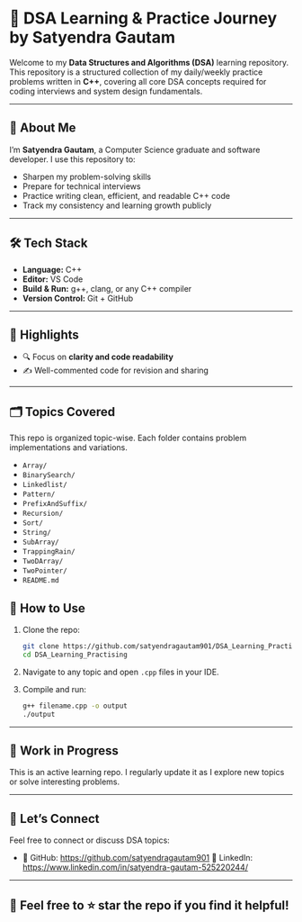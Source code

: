 # 🧠 DSA Learning & Practice Journey by Satyendra Gautam

Welcome to my **Data Structures and Algorithms (DSA)** learning repository.  
This repository is a structured collection of my daily/weekly practice problems written in **C++**, covering all core DSA concepts required for coding interviews and system design fundamentals.

---
## 📌 About Me

I’m **Satyendra Gautam**, a Computer Science graduate and software developer. I use this repository to:

- Sharpen my problem-solving skills
- Prepare for technical interviews 
- Practice writing clean, efficient, and readable C++ code
- Track my consistency and learning growth publicly

---

<!-- ## 🧠 Why This Repo?

As a Computer Science graduate and a software developer, I strongly believe in mastering DSA to:
- Build strong problem-solving skills
- Improve code efficiency
- Prepare for technical interviews
- Strengthen my foundations for system design and real-world applications

--- -->




## 🛠️ Tech Stack

- **Language:** C++
- **Editor:** VS Code
- **Build & Run:** g++, clang, or any C++ compiler
- **Version Control:** Git + GitHub

---

## 📌 Highlights

- 🔍 Focus on **clarity and code readability**
- ✍️ Well-commented code for revision and sharing
<!-- - 💡 Covers patterns commonly asked in interviews (sliding window, recursion to DP, etc.) -->



<!-- ├── Recursion/
├── Sorting/
├── Searching/
├── Stack/
├── Queue/
├── BinaryTree/
├── Graph/
├── Hashing/
├── SlidingWindow/
├── TwoPointer/
├── BitManipulation/
├── DynamicProgramming/ -->


---
## 🗂️ Topics Covered

This repo is organized topic-wise. Each folder contains problem implementations and variations.
- `Array/`
- `BinarySearch/`
- `Linkedlist/`
- `Pattern/`
- `PrefixAndSuffix/`
- `Recursion/`
- `Sort/`
- `String/`
- `SubArray/`
- `TrappingRain/`
- `TwoDArray/`
- `TwoPointer/`
- `README.md`


## 💬 How to Use

1. Clone the repo:
    ```bash
    git clone https://github.com/satyendragautam901/DSA_Learning_Practising.git
   cd DSA_Learning_Practising
    ```

2. Navigate to any topic and open `.cpp` files in your IDE.

3. Compile and run:
    ```bash
    g++ filename.cpp -o output
    ./output
    ```

---

## 🚧 Work in Progress

This is an active learning repo. I regularly update it as I explore new topics or solve interesting problems.

---

## 🙌 Let’s Connect

Feel free to connect or discuss DSA topics:
- 🔗 GitHub: https://github.com/satyendragautam901
💼 LinkedIn: https://www.linkedin.com/in/satyendra-gautam-525220244/


---

## 📌 Feel free to ⭐ star the repo if you find it helpful!



